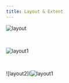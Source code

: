 ```yaml
---
title: Layout & Extent
---
```


![layout](/arcgis-online/img/homepage.jpg)

<br>

![layout1](/arcgis-online/img/content_page.jpg)

<br>

![layout2](![layout1](/arcgis-online/img/map.jpg)
